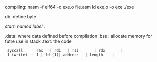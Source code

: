 compiling:
	nasm -f elf64 -o exe.o file.asm
	ld exe.o -o exe
	./exe

db: define byte

_start: named label ._

.data: where data defined before compilation
.bss : allocate memory for futre use in stack
.text: the code

     syscall	| rax	| rdi	| rsi		| rdx		|
     1 (write)  | 1	| fd (1)| address	| length	|	 
